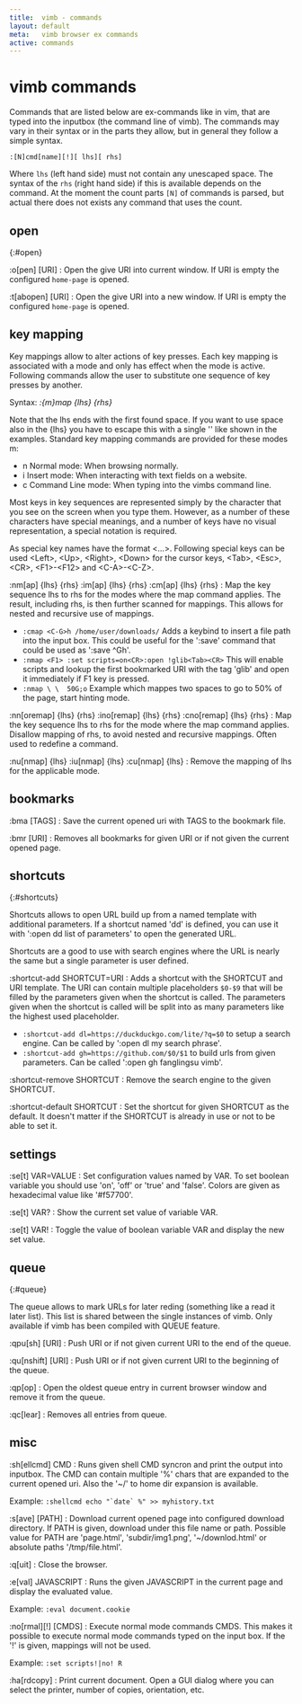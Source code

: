 ```yaml
---
title:  vimb - commands
layout: default
meta:   vimb browser ex commands
active: commands
---
```


# vimb commands

Commands that are listed below are ex-commands like in vim, that are typed
into the inputbox (the command line of vimb). The commands may vary in their
syntax or in the parts they allow, but in general they follow a simple syntax.

    :[N]cmd[name][!][ lhs][ rhs]

Where `lhs` (left hand side) must not contain any unescaped space. The syntax
of the `rhs` (right hand side) if this is available depends on the command. At
the moment the count parts `[N]` of commands is parsed, but actual there does
not exists any command that uses the count.

## open
{:#open}

\:o[pen] [URI]
: Open the give URI into current window. If URI is empty the configured
  `home-page` is opened.

\:t[abopen] [URI]
: Open the give URI into a new window. If URI is empty the configured
  `home-page` is opened.

## key mapping

Key mappings allow to alter actions of key presses. Each key mapping is
associated with a mode and only has effect when the mode is active. Following
commands allow the user to substitute one sequence of key presses by another.

Syntax: *:{m}map {lhs} {rhs}*

Note that the lhs ends with the first found space. If you want to use space
also in the {lhs} you have to escape this with a single '\' like shown in the
examples. Standard key mapping commands are provided for these modes m:

- n Normal mode: When browsing normally.
- i Insert mode: When interacting with text fields on a website.
- c Command Line mode: When typing into the vimbs command line.

Most keys in key sequences are represented simply by the character that you see
on the screen when you type them. However, as a number of these characters have
special meanings, and a number of keys have no visual representation, a special
notation is required.

As special key names have the format \<...\>. Following special keys can be
used \<Left\>, \<Up\>, \<Right\>, \<Down\> for the cursor keys, \<Tab\>,
\<Esc\>, \<CR\>, \<F1\>-\<F12\> and \<C-A\>-\<C-Z\>.

\:nm[ap] {lhs} {rhs}
\:im[ap] {lhs} {rhs}
\:cm[ap] {lhs} {rhs}
: Map the key sequence lhs to rhs for the modes where the map command applies.
  The result, including rhs, is then further scanned for mappings. This allows
  for nested and recursive use of mappings.

  - `:cmap <C-G>h /home/user/downloads/`
    Adds a keybind to insert a file path into the input box. This could be
    useful for the ':save' command that could be used as ':save ^Gh'.
  - `:nmap <F1> :set scripts=on<CR>:open !glib<Tab><CR>`
    This will enable scripts and lookup the first bookmarked URI with the tag
    'glib' and open it immediately if F1 key is pressed.
  - `:nmap \ \  50G;o`
    Example which mappes two spaces to go to 50% of the page, start hinting
    mode.

\:nn[oremap] {lhs} {rhs}
\:ino[remap] {lhs} {rhs}
\:cno[remap] {lhs} {rhs}
: Map the key sequence lhs to rhs for the mode where the map command applies.
  Disallow mapping of rhs, to avoid nested and recursive mappings. Often used
  to redefine a command.

\:nu[nmap] {lhs}
\:iu[nmap] {lhs}
\:cu[nmap] {lhs}
: Remove the mapping of lhs for the applicable mode.

## bookmarks

\:bma [TAGS]
: Save the current opened uri with TAGS to the bookmark file.

\:bmr [URI]
: Removes all bookmarks for given URI or if not given the current opened page.

## shortcuts
{:#shortcuts}

Shortcuts allows to open URL build up from a named template with additional
parameters. If a shortcut named 'dd' is defined, you can use it with ':open dd
list of parameters' to open the generated URL.

Shortcuts are a good to use with search engines where the URL is nearly the
same but a single parameter is user defined.

\:shortcut-add SHORTCUT=URI
: Adds a shortcut with the SHORTCUT and URI template. The URI can contain
  multiple placeholders `$0-$9` that will be filled by the parameters given when
  the shortcut is called. The parameters given when the shortcut is called
  will be split into as many parameters like the highest used placeholder.

  - `:shortcut-add dl=https://duckduckgo.com/lite/?q=$0`
    to setup a search engine. Can be called by ':open dl my search phrase'.
  - `:shortcut-add gh=https://github.com/$0/$1`
    to build urls from given parameters. Can be called ':open gh fanglingsu
    vimb'.

\:shortcut-remove SHORTCUT
: Remove the search engine to the given SHORTCUT.

\:shortcut-default SHORTCUT
: Set the shortcut for given SHORTCUT as the default. It doesn't matter if the
  SHORTCUT is already in use or not to be able to set it.

## settings

\:se[t] VAR=VALUE
: Set configuration values named by VAR. To set boolean variable you should
  use 'on', 'off' or 'true' and 'false'. Colors are given as hexadecimal value
  like '#f57700'.

\:se[t] VAR?
: Show the current set value of variable VAR.

\:se[t] VAR!
: Toggle the value of boolean variable VAR and display the new set value.

## queue
{:#queue}

The queue allows to mark URLs for later reding (something like a read it later
list). This list is shared between the single instances of vimb. Only available
if vimb has been compiled with QUEUE feature.

\:qpu[sh] [URI]
: Push URI or if not given current URI to the end of the queue.

\:qu[nshift] [URI]
: Push URI or if not given current URI to the beginning of the queue.

\:qp[op]
: Open the oldest queue entry in current browser window and remove it from the
  queue.

\:qc[lear]
: Removes all entries from queue.

## misc

\:sh[ellcmd] CMD
: Runs given shell CMD syncron and print the output into inputbox. The CMD can
  contain multiple '%' chars that are expanded to the current opened uri. Also
  the '~/' to home dir expansion is available.

  Example: ``:shellcmd echo "`date` %" >> myhistory.txt``

\:s[ave] [PATH]
: Download current opened page into configured download directory. If PATH is
  given, download under this file name or path. Possible value for PATH are
  'page.html', 'subdir/img1.png', '~/downlod.html' or absolute paths
  '/tmp/file.html'.

\:q[uit]
: Close the browser.

\:e[val] JAVASCRIPT
: Runs the given JAVASCRIPT in the current page and display the evaluated
  value.

  Example: `:eval document.cookie`

\:no[rmal][!] [CMDS]
: Execute normal mode commands CMDS. This makes it possible to execute normal
  mode commands typed on the input box. If the '!' is given, mappings will not
  be used.

  Example: `:set scripts!|no! R`

\:ha[rdcopy]
: Print current document. Open a GUI dialog where you can select the printer,
  number of copies, orientation, etc.
